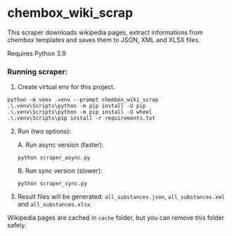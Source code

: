 # chembox_wiki_scrap

This scraper downloads wikipedia pages, extract informations from chembox templates and saves them to JSON, XML and XLSX files. 


Requires Python 3.9


### Running scraper:
1. Create virtual env for this project.
```
python -m venv .venv --prompt chembox_wiki_scrap
.\.venv\Scripts\python -m pip install -U pip
.\.venv\Scripts\python -m pip install -U wheel
.\.venv\Scripts\pip install -r requirements.txt
````

2. Run (two options):

    A. Run async version (faster):

    ```
    python scraper_async.py
    ````

    B. Run sync version (slower):

    ```
    python scraper_sync.py
    ````


3. Result files will be generated: `all_substances.json`, `all_substances.xml` and `all_substances.xlsx`.

Wikipedia pages are cached in `cache` folder, but you can remove this folder safely.





